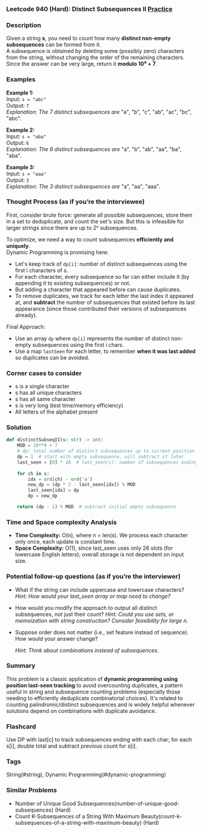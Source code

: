 ### Leetcode 940 (Hard): Distinct Subsequences II [Practice](https://leetcode.com/problems/distinct-subsequences-ii)

### Description  
Given a string **s**, you need to count how many **distinct non-empty subsequences** can be formed from it.  
A subsequence is obtained by deleting some (possibly zero) characters from the string, without changing the order of the remaining characters.  
Since the answer can be very large, return it **modulo 10⁹ + 7**.

### Examples  

**Example 1:**  
Input: `s = "abc"`  
Output: `7`  
*Explanation: The 7 distinct subsequences are* "a", "b", "c", "ab", "ac", "bc", "abc".

**Example 2:**  
Input: `s = "aba"`  
Output: `6`  
*Explanation: The 6 distinct subsequences are* "a", "b", "ab", "aa", "ba", "aba".

**Example 3:**  
Input: `s = "aaa"`  
Output: `3`  
*Explanation: The 3 distinct subsequences are* "a", "aa", "aaa".

### Thought Process (as if you’re the interviewee)  
First, consider brute force: generate all possible subsequences, store them in a set to deduplicate, and count the set's size. But this is infeasible for larger strings since there are up to 2ⁿ subsequences.

To optimize, we need a way to count subsequences **efficiently and uniquely**.  
Dynamic Programming is promising here:

- Let's keep track of `dp[i]`: number of distinct subsequences using the first i characters of s.
- For each character, every subsequence so far can either include it (by appending it to existing subsequences) or not.
- But adding a character that appeared before can cause duplicates.
- To remove duplicates, we track for each letter the last index it appeared at, and **subtract** the number of subsequences that existed before its last appearance (since those contributed their versions of subsequences already).

Final Approach:

- Use an array `dp` where `dp[i]` represents the number of distinct non-empty subsequences using the first i chars.
- Use a map `lastSeen` for each letter, to remember **when it was last added** so duplicates can be avoided.

### Corner cases to consider  
- s is a single character  
- s has all unique characters  
- s has all same character  
- s is very long (test time/memory efficiency)  
- All letters of the alphabet present

### Solution

```python
def distinctSubseqII(s: str) -> int:
    MOD = 10**9 + 7
    # dp: total number of distinct subsequences up to current position
    dp = 1  # start with empty subsequence, will subtract it later
    last_seen = [0] * 26  # last_seen[c]: number of subsequences ending with c
    
    for ch in s:
        idx = ord(ch) - ord('a')
        new_dp = (dp * 2 - last_seen[idx]) % MOD
        last_seen[idx] = dp
        dp = new_dp

    return (dp - 1) % MOD  # subtract initial empty subsequence 
```

### Time and Space complexity Analysis  

- **Time Complexity:** O(n), where n = len(s). We process each character only once, each update is constant time.
- **Space Complexity:** O(1), since last_seen uses only 26 slots (for lowercase English letters); overall storage is not dependent on input size.

### Potential follow-up questions (as if you’re the interviewer)  

- What if the string can include uppercase and lowercase characters?
  *Hint: How would your last_seen array or map need to change?*

- How would you modify the approach to output all distinct subsequences, not just their count?
  *Hint: Could you use sets, or memoization with string construction? Consider feasibility for large n.*

- Suppose order does not matter (i.e., set feature instead of sequence). How would your answer change?

  *Hint: Think about combinations instead of subsequences.*

### Summary
This problem is a classic application of **dynamic programming using position last-seen tracking** to avoid overcounting duplicates, a pattern useful in string and subsequence counting problems (especially those needing to efficiently deduplicate combinatorial choices). It's related to counting palindromic/distinct subsequences and is widely helpful whenever solutions depend on combinations with duplicate avoidance.


### Flashcard
Use DP with last[c] to track subsequences ending with each char; for each s[i], double total and subtract previous count for s[i].

### Tags
String(#string), Dynamic Programming(#dynamic-programming)

### Similar Problems
- Number of Unique Good Subsequences(number-of-unique-good-subsequences) (Hard)
- Count K-Subsequences of a String With Maximum Beauty(count-k-subsequences-of-a-string-with-maximum-beauty) (Hard)